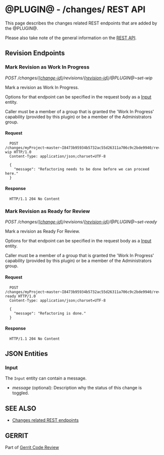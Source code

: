 @PLUGIN@ - /changes/ REST API
=============================

This page describes the changes related REST endpoints that are added
by the @PLUGIN@.

Please also take note of the general information on the
[REST API](../../../Documentation/rest-api.html).

<a id="revision-endpoints"> Revision Endpoints
----------------------------------------------

### <a id="set-wip"> Mark Revision as Work In Progress
_POST /changes/[\{change-id\}](../../../Documentation/rest-api-changes.html#change-id)/revisions/[\{revision-id\}](../../../Documentation/rest-api-changes.html#revision-id)/@PLUGIN@~set-wip_

Mark a revision as Work In Progress.

Options for that endpoint can be specified in the request body as a
[Input](#options-input) entity.

Caller must be a member of a group that is granted the 'Work In Progress'
capability (provided by this plugin) or be a member of the Administrators
group.

#### Request

```
  POST /changes/myProject~master~I8473b95934b5732ac55d26311a706c9c2bde9940/revisions/674ac754f91e64a0efb8087e59a176484bd534d1/@PLUGIN@~set-wip HTTP/1.0
  Content-Type: application/json;charset=UTF-8

  {
    "message": "Refactoring needs to be done before we can proceed here."
  }
```

#### Response

```
  HTTP/1.1 204 No Content
```

### <a id="set-ready"> Mark Revision as Ready for Review
_POST /changes/[\{change-id\}](../../../Documentation/rest-api-changes.html#change-id)/revisions/[\{revision-id\}](../../../Documentation/rest-api-changes.html#revision-id)/@PLUGIN@~set-ready_

Mark a revision as Ready For Review.

Options for that endpoint can be specified in the request body as a
[Input](#options-input) entity.

Caller must be a member of a group that is granted the 'Work In Progress'
capability (provided by this plugin) or be a member of the Administrators
group.

#### Request

```
  POST /changes/myProject~master~I8473b95934b5732ac55d26311a706c9c2bde9940/revisions/674ac754f91e64a0efb8087e59a176484bd534d1/@PLUGIN@~set-ready HTTP/1.0
  Content-Type: application/json;charset=UTF-8

  {
    "message": "Refactoring is done."
  }
```

#### Response

```
  HTTP/1.1 204 No Content
```


<a id="json-entities">JSON Entities
-----------------------------------

### <a id="options-info"></a> Input

The `Input` entity can contain a message.

* _message_ (optional): Description why the status of this change is toggled.

SEE ALSO
--------

* [Changes related REST endpoints](../../../Documentation/rest-api-changes.html)

GERRIT
------
Part of [Gerrit Code Review](../../../Documentation/index.html)
